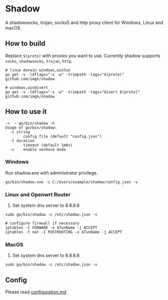 # Shadow

A shadowsocks, trojan, socks5 and http proxy client for Windows, Linux and macOS.

## How to build

Replace `$(proto)` with proxies you want to use. Currently shadow supports `socks`, `shadowsocks`, `trojan`, `http`.

```
# linux darwin windows,wintun
go get -v -ldflags="-s -w" -trimpath -tags="$(proto)" github.com/imgk/shadow

# windows,windivert
go get -v -ldflags="-s -w" -trimpath -tags="divert $(proto)" github.com/imgk/shadow
```

## How to use it

```
->  ~ go/bin/shadow -h
Usage of go/bin/shadow:
  -c string
        config file (default "config.json")
  -t duration
        timeout (default 1m0s)
  -v    enable verbose mode
```

### Windows

Run shadow.exe with administrator privilege.
```
go/bin/shadow.exe -c C:/Users/example/shadow/config.json -v
```

### Linux and Openwrt Router

1. Set system dns server to 8.8.8.8

```
sudo go/bin/shadow -c /etc/shadow.json -v
```

```
# configure firewall if necessary
iptables -I FORWARD -o $TunName -j ACCEPT
iptables -t nat -I POSTROUTING -o $TunName -j ACCEPT
```

### MacOS

1. Set system dns server to 8.8.8.8

```
sudo go/bin/shadow -c /etc/shadow.json -v
```

## Config

Please read [configuration.md](https://github.com/imgk/shadow/blob/master/configuration.md)
